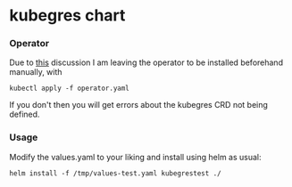 # kubegres chart

### Operator

Due to [this](https://stackoverflow.com/questions/60283240/helm-chart-how-do-i-install-dependencies-first) discussion I am leaving the operator to be installed beforehand manually, with

```
kubectl apply -f operator.yaml
```

If you don't then you will get errors about the kubegres CRD not being defined.

### Usage

Modify the values.yaml to your liking and install using helm as usual:

```
helm install -f /tmp/values-test.yaml kubegrestest ./
```
